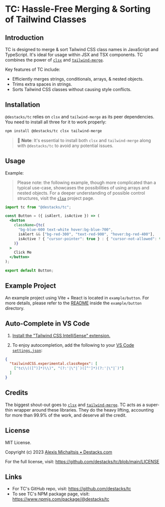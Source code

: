 # TC: Hassle-Free Merging & Sorting of Tailwind Classes

## Introduction

TC is designed to merge & sort Tailwind CSS class names in JavaScript and TypeScript. It's ideal for usage within JSX and TSX components. TC combines the power of [`clsx`](https://github.com/lukeed/clsx) and [`tailwind-merge`](https://github.com/dcastil/tailwind-merge).

Key features of TC include:

- Efficiently merges strings, conditionals, arrays, & nested objects.
- Trims extra spaces in strings.
- Sorts Tailwind CSS classes without causing style conflicts.

## Installation

`@destacks/tc` relies on `clsx` and `tailwind-merge` as its peer dependencies. You need to install all three for it to work properly:

```bash
npm install @destacks/tc clsx tailwind-merge
```

> 🔔 **Note**: It's essential to install both `clsx` and `tailwind-merge` along with `@destacks/tc` to avoid any potential issues.

## Usage

Example:

> Please note: the following example, though more complicated than a typical use-case, showcases the possibilities of using arrays and nested objects. For a deeper understanding of possible control structures, visit the [`clsx`](https://github.com/lukeed/clsx) project page.

```jsx
import tc from "@destacks/tc";

const Button = ({ isAlert, isActive }) => (
  <button
    className={tc(
      "bg-blue-600 text-white hover:bg-blue-700",
      isAlert && ["bg-red-300", "text-red-900", "hover:bg-red-400"],
      isActive ? { "cursor-pointer": true } : { "cursor-not-allowed": true }
    )}
  >
    Click Me
  </button>
);

export default Button;
```

## Example Project

An example project using Vite + React is located in `example/button`. For more details, please refer to the [README](example/button/README.md) inside the `example/button` directory.

## Auto-Complete in VS Code

1. [Install the "Tailwind CSS IntelliSense" extension.](https://marketplace.visualstudio.com/items?itemName=bradlc.vscode-tailwindcss)

2. To enjoy autocompletion, add the following to your [VS Code `settings.json`](https://code.visualstudio.com/docs/getstarted/settings):

```json
{
  "tailwindCSS.experimental.classRegex": [
    ["tc\\(([^)]*)\\)", "(?:'|\"|`)([^']*)(?:'|\"|`)"]
  ]
}
```

## Credits

The biggest shout-out goes to [`clsx`](https://github.com/lukeed/clsx) and [`tailwind-merge`](https://github.com/dcastil/tailwind-merge). TC acts as a super-thin wrapper around these libraries. They do the heavy lifting, accounting for more than 99.9% of the work, and deserve all the credit.

## License

MIT License.

Copyright (c) 2023 [Alexis Michaltsis • Destacks.com](https://destacks.com/)

For the full license, visit: https://github.com/destacks/tc/blob/main/LICENSE

## Links

- For TC's GitHub repo, visit: https://github.com/destacks/tc
- To see TC's NPM package page, visit: https://www.npmjs.com/package/@destacks/tc
